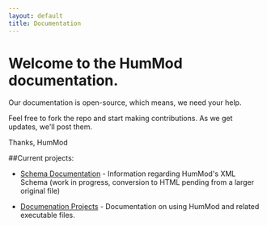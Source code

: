 ```yaml
---
layout: default
title: Documentation
---
```


# Welcome to the HumMod documentation.

Our documentation is open-source, which means, we need your help.

Feel free to fork the repo and start making contributions.  As we get updates, we'll post them.


Thanks,
HumMod


##Current projects:


* [Schema Documentation](/schema) - Information regarding HumMod's XML Schema (work in progress, conversion to HTML pending from a larger original file)


* [Documenation Projects](/projects) - Documentation on using HumMod and related executable files.